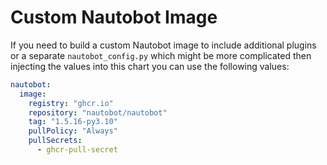 # Custom Nautobot Image

If you need to build a custom Nautobot image to include additional plugins or a separate `nautobot_config.py` which might be more complicated then injecting the values into this chart you can use the following values:

```yaml
nautobot:
  image:
    registry: "ghcr.io"
    repository: "nautobot/nautobot"
    tag: "1.5.16-py3.10"
    pullPolicy: "Always"
    pullSecrets:
      - ghcr-pull-secret
```
